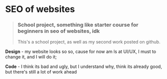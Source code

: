 # SEO of websites

> ### School project, something like starter course for beginners in seo of websites, idk
>
> This's a school project, as well as my second work posted on github.

**Design** - my website looks so so, cause for now am ls at UI/UX, I must to change it, and I will do it;

**Code** - I think its bad and ugly, but I understand why, think its already good, but there's still a lot of work ahead
